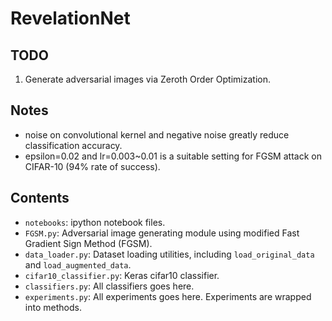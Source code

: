 # RevelationNet

## TODO
1. Generate adversarial images via Zeroth Order Optimization. 

## Notes
- noise on convolutional kernel and negative noise greatly reduce classification accuracy.
- epsilon=0.02 and lr=0.003~0.01 is a suitable setting for FGSM attack on CIFAR-10 (94% rate of success).

## Contents
- `notebooks`: ipython notebook files.
- `FGSM.py`: Adversarial image generating module using modified Fast Gradient Sign Method (FGSM).
- `data_loader.py`: Dataset loading utilities, including `load_original_data` and `load_augmented_data`.
- `cifar10_classifier.py`: Keras cifar10 classifier.
- `classifiers.py`: All classifiers goes here.
- `experiments.py`: All experiments goes here. Experiments are wrapped into methods.
